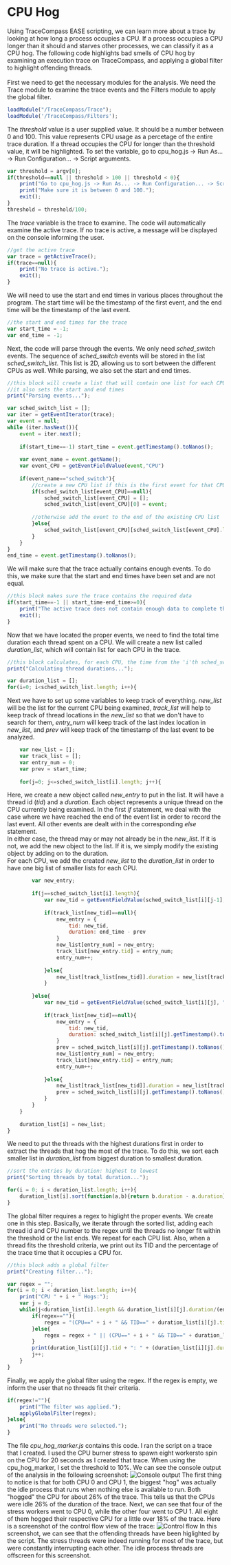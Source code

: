 # CPU Hog
Using TraceCompass EASE scripting, we can learn more about a trace by looking at how long a process occupies a CPU. If a process occupies a CPU longer than it should and starves other processes, we can classify it as a CPU hog. The following code highlights bad smells of CPU hog by examining an execution trace on TraceCompass, and applying a global filter to highlight offending threads.<br />
<br />
First we need to get the necessary modules for the analysis. We need the Trace module to examine the trace events and the Filters module to apply the global filter.
```javascript
loadModule("/TraceCompass/Trace");
loadModule('/TraceCompass/Filters');
```

The *threshold* value is a user supplied value. It should be a number between 0 and 100. This value represents CPU usage as a percetage of the entire trace duration. If a thread occupies the CPU for longer than the threshold value, it will be highlighted. To set the variable, go to cpu_hog.js -> Run As... -> Run Configuration... -> Script arguments.
```javascript
var threshold = argv[0];
if(threshold==null || threshold > 100 || threshold < 0){
	print("Go to cpu_hog.js -> Run As... -> Run Configuration... -> Script arguments and enter your desired threshold value (%) as the first parameter.")
	print("Make sure it is between 0 and 100.");
	exit();
}
threshold = threshold/100;
```

The *trace* variable is the trace to examine. The code will automatically examine the active trace. If no trace is active, a message will be displayed on the console informing the user.
```javascript
//get the active trace
var trace = getActiveTrace();
if(trace==null){
	print("No trace is active.");
	exit();
}
```

We will need to use the start and end times in various places throughout the program. The start time will be the timestamp of the first event, and the end time will be the timestamp of the last event.
```javascript
//the start and end times for the trace
var start_time = -1;
var end_time = -1;
```

Next, the code will parse through the events. We only need *sched_switch* events. The sequence of *sched_switch* events will be stored in the list *sched_switch_list*. This list is 2D, allowing us to sort between the different CPUs as well. While parsing, we also set the start and end times.
```javascript
//this block will create a list that will contain one list for each CPU of the "sched_switch" events
//it also sets the start and end times
print("Parsing events...");

var sched_switch_list = [];
var iter = getEventIterator(trace);
var event = null;
while (iter.hasNext()){
	event = iter.next();
	
	if(start_time==-1) start_time = event.getTimestamp().toNanos();
	
	var event_name = event.getName();
	var event_CPU = getEventFieldValue(event,"CPU")
	
	if(event_name=="sched_switch"){
		//create a new CPU list if this is the first event for that CPU
		if(sched_switch_list[event_CPU]==null){
			sched_switch_list[event_CPU] = [];
			sched_switch_list[event_CPU][0] = event;
			
		//otherwise add the event to the end of the existing CPU list
		}else{
			sched_switch_list[event_CPU][sched_switch_list[event_CPU].length] = event;
		}
	}
}
end_time = event.getTimestamp().toNanos();
```

We will make sure that the trace actually contains enough events. To do this, we make sure that the start and end times have been set and are not equal.
```javascript
//this block makes sure the trace contains the required data
if(start_time==-1 || start_time-end_time>=0){
	print("The active trace does not contain enough data to complete the analysis.");
	exit();
}
```

Now that we have located the proper events, we need to find the total time duration each thread spent on a CPU. We will create a new list called *duration_list*, which will contain list for each CPU in the trace.
```javascript
//this block calculates, for each CPU, the time from the 'i'th sched_switch event to the 'i+1'th and matches that time with the corresponding thread id
print("Calculating thread durations...");

var duration_list = [];
for(i=0; i<sched_switch_list.length; i++){
```

Next we have to set up some variables to keep track of everything. *new_list* will be the list for the current CPU being examined, *track_list* will help to keep track of thread locations in the *new_list* so that we don't have to search for them, *entry_num* will keep track of the last index location in *new_list*, and *prev* will keep track of the timestamp of the last event to be analyzed.
```javascript
	var new_list = [];
	var track_list = [];
	var entry_num = 0;
	var prev = start_time;
	
	for(j=0; j<=sched_switch_list[i].length; j++){
```

Here, we create a new object called *new_entry* to put in the list. It will have a thread id (*tid*) and a *duration*. Each object represents a unique thread on the CPU currently being examined. In the first *if* statement, we deal with the case where we have reached the end of the event list in order to record the last event. All other events are dealt with in the corresponding *else* statement. <br />
In either case, the thread may or may not already be in the *new_list*. If it is not, we add the new object to the list. If it is, we simply modify the existing object by adding on to the duration. <br />
For each CPU, we add the created *new_list* to the *duration_list* in order to have one big list of smaller lists for each CPU.
```javascript
		var new_entry;
	
		if(j==sched_switch_list[i].length){
			var new_tid = getEventFieldValue(sched_switch_list[i][j-1], "next_tid");
			
			if(track_list[new_tid]==null){
				new_entry = {
					tid: new_tid,
					duration: end_time - prev
				}
				new_list[entry_num] = new_entry;
				track_list[new_entry.tid] = entry_num;
				entry_num++;
				
			}else{
				new_list[track_list[new_tid]].duration = new_list[track_list[new_tid]].duration + (end_time - prev);
			}
			
		}else{
			var new_tid = getEventFieldValue(sched_switch_list[i][j], "prev_tid");
		
			if(track_list[new_tid]==null){
				new_entry = {
					tid: new_tid,
					duration: sched_switch_list[i][j].getTimestamp().toNanos() - prev
				}
				prev = sched_switch_list[i][j].getTimestamp().toNanos();
				new_list[entry_num] = new_entry;
				track_list[new_entry.tid] = entry_num;
				entry_num++;
				
			}else{
				new_list[track_list[new_tid]].duration = new_list[track_list[new_tid]].duration + (sched_switch_list[i][j].getTimestamp().toNanos() - prev);
				prev = sched_switch_list[i][j].getTimestamp().toNanos();
			}
		}
	}
	
	duration_list[i] = new_list;
}
```

We need to put the threads with the highest durations first in order to extract the threads that hog the most of the trace. To do this, we sort each smaller list in *duration_list* from biggest duration to smallest duration.
```javascript
//sort the entries by duration: highest to lowest
print("Sorting threads by total duration...");

for(i = 0; i < duration_list.length; i++){
	duration_list[i].sort(function(a,b){return b.duration - a.duration});
}
```

The global filter requires a regex to higlight the proper events. We create one in this step. Basically, we iterate through the sorted list, adding each thread id and CPU number to the regex until the threads no longer fit within the threshold or the list ends. We repeat for each CPU list. Also, when a thread fits the threshold criteria, we print out its TID and the percentage of the trace time that it occupies a CPU for.
```javascript
//this block adds a global filter
print("Creating filter...");

var regex = "";
for(i = 0; i < duration_list.length; i++){
	print("CPU " + i + " Hogs:");
	var j = 0;
	while(j<duration_list[i].length && duration_list[i][j].duration/(end_time-start_time) >= threshold){
		if(regex==""){
			regex = "(CPU==" + i + " && TID==" + duration_list[i][j].tid + ")";
		}else{
			regex = regex + " || (CPU==" + i + " && TID==" + duration_list[i][j].tid + ")";
		}
		print(duration_list[i][j].tid + ": " + (duration_list[i][j].duration/(end_time-start_time))*100 + "%");
		j++;
	}
}
```

Finally, we apply the global filter using the regex. If the regex is empty, we inform the user that no threads fit their criteria.
```javascript
if(regex!=""){
	print("The filter was applied.");
	applyGlobalFilter(regex);
}else{
	print("No threads were selected.");
}
```

The file *cpu_hog_marker.js* contains this code. I ran the script on a trace that I created. I used the CPU burner stress to spawn eight workersto spin on the CPU for 20 seconds as I created that trace. When using the cpu_hog_marker, I set the threshold to 10%. We can see the console output of the analysis in the following screenshot:
![Console output](Screenshots/05-15_Console.png?raw=true)
The first thing to notice is that for both CPU 0 and CPU 1, the biggest "hog" was actually the idle process that runs when nothing else is available to run. Both "hogged" the CPU for about 26% of the trace. This tells us that the CPUs were idle 26% of the duration of the trace. Next, we can see that four of the stress workers went to CPU 0, while the other four went to CPU 1. All eight of them hogged their respective CPU for a little over 18% of the trace. Here is a screenshot of the control flow view of the trace:
![Control flow](Screenshots/05-15_Control_Flow.png?raw=true)
In this screenshot, we can see that the offending threads have been higlighted by the script. The stress threads were indeed running for most of the trace, but were constantly interrupting each other. The idle process threads are offscreen for this screenshot.


